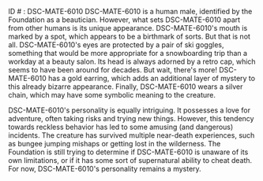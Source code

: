 ID # : DSC-MATE-6010
DSC-MATE-6010 is a human male, identified by the Foundation as a beautician. However, what sets DSC-MATE-6010 apart from other humans is its unique appearance. DSC-MATE-6010's mouth is marked by a spot, which appears to be a birthmark of sorts. But that is not all. DSC-MATE-6010's eyes are protected by a pair of ski goggles, something that would be more appropriate for a snowboarding trip than a workday at a beauty salon. Its head is always adorned by a retro cap, which seems to have been around for decades. But wait, there's more! DSC-MATE-6010 has a gold earring, which adds an additional layer of mystery to this already bizarre appearance. Finally, DSC-MATE-6010 wears a silver chain, which may have some symbolic meaning to the creature.

DSC-MATE-6010's personality is equally intriguing. It possesses a love for adventure, often taking risks and trying new things. However, this tendency towards reckless behavior has led to some amusing (and dangerous) incidents. The creature has survived multiple near-death experiences, such as bungee jumping mishaps or getting lost in the wilderness. The Foundation is still trying to determine if DSC-MATE-6010 is unaware of its own limitations, or if it has some sort of supernatural ability to cheat death. For now, DSC-MATE-6010's personality remains a mystery.